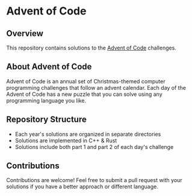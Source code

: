 # Advent of Code

## Overview
This repository contains solutions to the [Advent of Code](https://adventofcode.com/) challenges.

## About Advent of Code
Advent of Code is an annual set of Christmas-themed computer programming challenges that follow an advent calendar.
Each day of the Advent of Code has a new puzzle that you can solve using any programming language you like.

## Repository Structure
- Each year's solutions are organized in separate directories
- Solutions are implemented in C++ & Rust
- Solutions include both part 1 and part 2 of each day's challenge

## Contributions
Contributions are welcome! Feel free to submit a pull request with your solutions if you have a better approach or different language.

